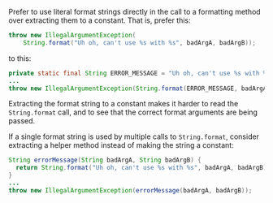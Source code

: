 Prefer to use literal format strings directly in the call to a formatting method
over extracting them to a constant. That is, prefer this:

```java
throw new IllegalArgumentException(
    String.format("Uh oh, can't use %s with %s", badArgA, badArgB));
```

to this:

```java
private static final String ERROR_MESSAGE = "Uh oh, can't use %s with %s";
...
throw new IllegalArgumentException(String.format(ERROR_MESSAGE, badArgA, badArgB));
```

Extracting the format string to a constant makes it harder to read the
`String.format` call, and to see that the correct format arguments are being
passed.

If a single format string is used by multiple calls to `String.format`, consider
extracting a helper method instead of making the string a constant:

```java
String errorMessage(String badArgA, String badArgB) {
  return String.format("Uh oh, can't use %s with %s", badArgA, badArgB);
}
...
throw new IllegalArgumentException(errorMessage(badArgA, badArgB));
```
